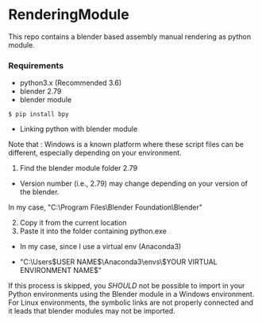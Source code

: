 # RenderingModule
This repo contains a blender based assembly manual rendering as python module.

### Requirements

* python3.x (Recommended 3.6)
* blender 2.79
* blender module
<pre>
<code>$ pip install bpy</code>
</pre>

* Linking python with blender module

Note that : Windows is a known platform where these script files can be different, especially depending on your environment.

1. Find the blender module folder 2.79

* Version number (i.e., 2.79) may change depending on your version of the blender.

In my case, "C:\Program Files\Blender Foundation\Blender\"

2. Copy it from the current location
3. Paste it into the folder containing python.exe
* In my case, since I use a virtual env (Anaconda3)

* "C:\Users\$USER NAME$\Anaconda3\envs\$YOUR VIRTUAL ENVIRONMENT NAME$"

If this process is skipped, you _SHOULD_ not be possible to import in your Python environments using the Blender module in a Windows environment.
For Linux environments, the symbolic links are not properly connected and it leads that blender modules may not be imported.



